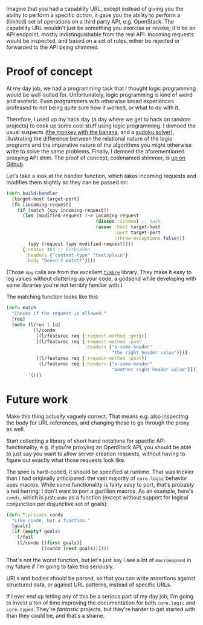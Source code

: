 <!--
.. title: Securing APIs with shims
.. slug: securing-apis-with-shims
.. date: 2015-02-20 22:24:03 UTC-08:00
.. tags: security crypto
.. link:
.. description:
.. type: text
-->

Imagine that you had a capability URL, except instead of giving you
the ability to perform a specific *action*, it gave you the ability to
perform a (limited) set of operations on a third party API,
e.g. OpenStack. The capability URL wouldn't just be something you
exercise or revoke; it'd be an API endpoint, mostly indistinguishable
from the real API. Incoming requests would be inspected, and based on
a set of rules, either be rejected or forwarded to the API being
shimmed.

# Proof of concept

At my day job, we had a programming task that I thought logic
programming would be well-suited for. Unfortunately, logic programming
is kind of weird and esoteric. Even programmers with otherwise broad
experiences professed to not being quite sure how it worked, or what
to do with it.

Therefore, I used up my hack day (a day where we get to hack on random
projects) to cook up some cool stuff using logic programming. I demoed
the usual suspects ([the monkey with the banana][monkey], and a
[sudoku solver][sudoku]), illustrating the difference between the
relational nature of the logic programs and the imperative nature of
the algorithms you might otherwise write to solve the same problems.
Finally, I demoed the aforementioned proxying API shim. The proof of
concept, codenamed shimmer, is [up on Github][shimmer].

[monkey]: https://github.com/lvh/shimmer/blob/master/src/shimmer/monkey.clj
[sudoku]: https://github.com/lvh/shimmer/blob/master/src/shimmer/sudoku.clj
[shimmer]: https://github.com/lvh/shimmer/

Let's take a look at the handler function, which takes incoming
requests and modifies them slightly so they can be passed on:

```clojure
(defn build-handler
  [target-host target-port]
  (fn [incoming-request]
    (if (match (spy incoming-request))
      (let [modified-request (-> incoming-request
                                 (dissoc :scheme) ;; hack
                                 (assoc :host target-host
                                        :port target-port
                                        :throw-exceptions false))]
        (spy (request (spy modified-request))))
      {:status 403 ;; Forbidden
       :headers {"content-type" "text/plain"}
       :body "Doesn't match!"})))
```

(Those `spy` calls are from the excellent [`timbre`][timbre]
library. They make it easy to log values without cluttering up your
code; a godsend while developing with some libraries you're not
terribly familiar with.)

[timbre]: https://github.com/ptaoussanis/timbre

The matching function looks like this:

```clojure
(defn match
  "Checks if the request is allowed."
  [req]
  (not= (l/run 1 [q]
          (l/conde
           [(l/featurec req {:request-method :get})]
           [(l/featurec req {:request-method :post
                             :headers {"x-some-header"
                                       "the right header value"}})]
           [(l/featurec req {:request-method :post})
            (l/featurec req {:headers {"x-some-header"
                                       "another right header value"}})]))
        '()))
```

# Future work

Make this thing actually vaguely correct. That means e.g. also
inspecting the body for URL references, and changing those to go
through the proxy as well.

Start collecting a library of short hand notations for specific API
functionality, e.g. if you're proxying an OpenStack API, you should be
able to just say you want to allow server creation requests, without
having to figure out exactly what those requests look like.

The spec is hard-coded, it should be specified at runtime. That was
trickier than I had originally anticipated: the vast majority of
`core.logic` behavior uses macros. While some functionality is fairly
easy to port, that's probably a red herring: I don't want to port a
gazillion macros. As an example, here's `conds`, which is just`conde`
as a function (except without support for logical conjunction per
disjunctive set of goals):

```clojure
(defn ^:private conds
  "Like conde, but a function."
  [goals]
  (if (empty? goals)
    l/fail
    (l/conde [(first goals)]
             [(conds (rest goals))])))
```

That's not the worst function, but let's just say I see a lot of
`macroexpand` in my future if I'm going to take this seriously.

URLs and bodies should be parsed, so that you can write assertions
against structured data, or against URL patterns, instead of specific
URLs.

If I ever end up letting any of this be a serious part of my day job,
I'm going to invest a ton of time improving the documentation for both
`core.logic` and `core.typed`. They're *fantastic* projects, but
they're harder to get started with than they could be, and that's a
shame.
